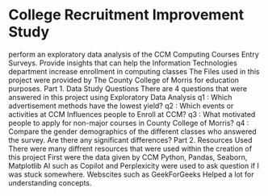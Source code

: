 # College Recruitment Improvement Study
 perform an exploratory data analysis of the CCM Computing Courses Entry Surveys.  Provide insights that can help the Information Technologies department increase enrollment in computing classes
The Files used in this project were provided by The County College of Morris for education purposes.
Part 1.  Data Study Questions
    There are 4 questions that were answered in this project using Exploratory Data Analysis 
        q1 : Which advertisement methods have the lowest yield?
        q2 : Which events or activities at CCM Influences people to Enroll at CCM?
        q3 : What motivated people to apply for non-major courses in County College of Morris?
        q4 : Compare the gender demographics of the different classes who answered the survey.  Are there any significant differences? 
Part 2.  Resources Used
    There were many diffrent resources that were used within the creation of this project
        First were the data given by CCM
        Python, Pandas, Seaborn, Matplotlib
        AI such as Copilot and Perplexicity were used to ask question if I was stuck somewhere.
        Webscites such as GeekForGeeks Helped a lot for understanding concepts.
